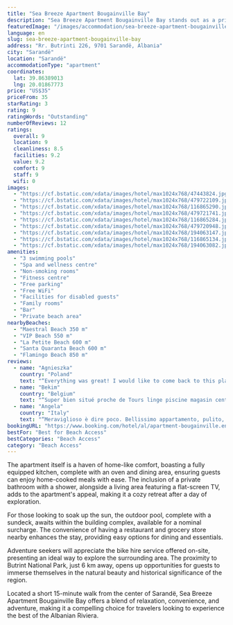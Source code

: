 ```yaml
---
title: "Sea Breeze Apartment Bougainville Bay"
description: "Sea Breeze Apartment Bougainville Bay stands out as a prime choice for travelers seeking comfort and convenience mere steps from the sandy shores of Sarandë."
featuredImage: "/images/accommodation/sea-breeze-apartment-bougainville-bay-47443824.jpg"
language: en
slug: sea-breeze-apartment-bougainville-bay
address: "Rr. Butrinti 226, 9701 Sarandë, Albania"
city: "Sarandë"
location: "Sarandë"
accommodationType: "apartment"
coordinates:
  lat: 39.86389013
  lng: 20.01867773
price: "US$35"
priceFrom: 35
starRating: 3
rating: 9
ratingWords: "Outstanding"
numberOfReviews: 12
ratings:
  overall: 9
  location: 9
  cleanliness: 8.5
  facilities: 9.2
  value: 9.2
  comfort: 9
  staff: 9
  wifi: 0
images:
  - "https://cf.bstatic.com/xdata/images/hotel/max1024x768/47443824.jpg?k=0827527dcb8fbaf673ebdcb9f66adb6e9582e5cff5bd842aed9ae70256870edc&o=&hp=1"
  - "https://cf.bstatic.com/xdata/images/hotel/max1024x768/479722109.jpg?k=656ae50d8f725b469deb2fad76187dd6b09de4ec668e7a0fc635012cae2c2f84&o=&hp=1"
  - "https://cf.bstatic.com/xdata/images/hotel/max1024x768/116865290.jpg?k=3f7ba8440372ff0e23ec04f7bdffdde18681b6b4f6cd6ec1d9acbe89b871b488&o=&hp=1"
  - "https://cf.bstatic.com/xdata/images/hotel/max1024x768/479721741.jpg?k=b7de6831869bc800d50a1fdc9fe4beb32bfa167cc331d8938bdd75cdf7ff340e&o=&hp=1"
  - "https://cf.bstatic.com/xdata/images/hotel/max1024x768/116865284.jpg?k=cb034ff9f10afe595c895fc6129b83aaee43005d8cc0e77fc87c58cea6e310d4&o=&hp=1"
  - "https://cf.bstatic.com/xdata/images/hotel/max1024x768/479720948.jpg?k=d76fdebfa156e765c9beeaef5daf1fc0383c2169ae866f18cfe23d0d1b324c3c&o=&hp=1"
  - "https://cf.bstatic.com/xdata/images/hotel/max1024x768/194063147.jpg?k=a88a8734c413069069259f780196dac280167b5b03ad4a8dee68634a8be4ab91&o=&hp=1"
  - "https://cf.bstatic.com/xdata/images/hotel/max1024x768/116865134.jpg?k=04bbdf7b12552fecb71f226e43ec4f6aea30a4ba023935a1b8eef063f7e49527&o=&hp=1"
  - "https://cf.bstatic.com/xdata/images/hotel/max1024x768/194063082.jpg?k=3c9b0663f44fe7b44f70a2c8081d494976bb5181eb9e8384492a791b16c69214&o=&hp=1"
amenities:
  - "3 swimming pools"
  - "Spa and wellness centre"
  - "Non-smoking rooms"
  - "Fitness centre"
  - "Free parking"
  - "Free WiFi"
  - "Facilities for disabled guests"
  - "Family rooms"
  - "Bar"
  - "Private beach area"
nearbyBeaches:
  - "Maestral Beach 350 m"
  - "VIP Beach 550 m"
  - "La Petite Beach 600 m"
  - "Santa Quaranta Beach 600 m"
  - "Flamingo Beach 850 m"
reviews:
  - name: "Agnieszka"
    country: "Poland"
    text: "“Everything was great! I would like to come back to this place. Very nice, comfortable with magical view and in awesome place <3 swimming pool was really next to the apartment. People working in this place was always very nice and helpful.”"
  - name: "Bekim"
    country: "Belgium"
    text: "“Super bien situé proche de Tours linge piscine magasin centre-ville propriétaire sympa”"
  - name: "Angela"
    country: "Italy"
    text: "“Meraviglioso è dire poco. Bellissimo appartamento, pulito, in bagno c'erano asciugamani di ogni tipo, la doccia molto grande, c'erano tutti i detergenti e saponi , dal detersivo della lavatrice al sapone dei piatti, a quello delle mani, cucina...”"
bookingURL: "https://www.booking.com/hotel/al/apartment-bougainville.en-gb.html?aid=8035640"
bestFor: "Best for Beach Access"
bestCategories: "Beach Access"
category: "Beach Access"
---
```


The apartment itself is a haven of home-like comfort, boasting a fully equipped kitchen, complete with an oven and dining area, ensuring guests can enjoy home-cooked meals with ease. The inclusion of a private bathroom with a shower, alongside a living area featuring a flat-screen TV, adds to the apartment's appeal, making it a cozy retreat after a day of exploration.

For those looking to soak up the sun, the outdoor pool, complete with a sundeck, awaits within the building complex, available for a nominal surcharge. The convenience of having a restaurant and grocery store nearby enhances the stay, providing easy options for dining and essentials.

Adventure seekers will appreciate the bike hire service offered on-site, presenting an ideal way to explore the surrounding area. The proximity to Butrint National Park, just 6 km away, opens up opportunities for guests to immerse themselves in the natural beauty and historical significance of the region.

Located a short 15-minute walk from the center of Sarandë, Sea Breeze Apartment Bougainville Bay offers a blend of relaxation, convenience, and adventure, making it a compelling choice for travelers looking to experience the best of the Albanian Riviera.